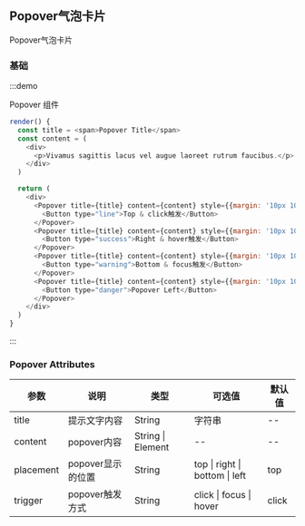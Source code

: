 ## Popover气泡卡片

Popover气泡卡片

### 基础

:::demo 

Popover 组件

```js
render() {
  const title = <span>Popover Title</span>
  const content = (
    <div>
      <p>Vivamus sagittis lacus vel augue laoreet rutrum faucibus.</p>
    </div>
  )

  return (
    <div>
      <Popover title={title} content={content} style={{margin: '10px 10px'}}>
        <Button type="line">Top & click触发</Button>
      </Popover>
      <Popover title={title} content={content} style={{margin: '10px 10px'}} placement="right" trigger="hover">
        <Button type="success">Right & hover触发</Button>
      </Popover>
      <Popover title={title} content={content} style={{margin: '10px 10px'}} placement="bottom" trigger="focus">
        <Button type="warning">Bottom & focus触发</Button>
      </Popover>
      <Popover title={title} content={content} style={{margin: '10px 10px'}} placement="left" trigger="click">
        <Button type="danger">Popover Left</Button>
      </Popover>
    </div>
  )
}
```
:::

### Popover Attributes

| 参数 | 说明 | 类型 | 可选值 | 默认值 |
| ------- | ------- | ------- | ------- | ------- |
| title | 提示文字内容 | String | 字符串 | -- |
| content | popover内容 | String \| Element | -- | -- |
| placement | popover显示的位置 | String | top \| right \| bottom \| left | top |
| trigger | popover触发方式 | String | click \|  focus \|  hover | click |
